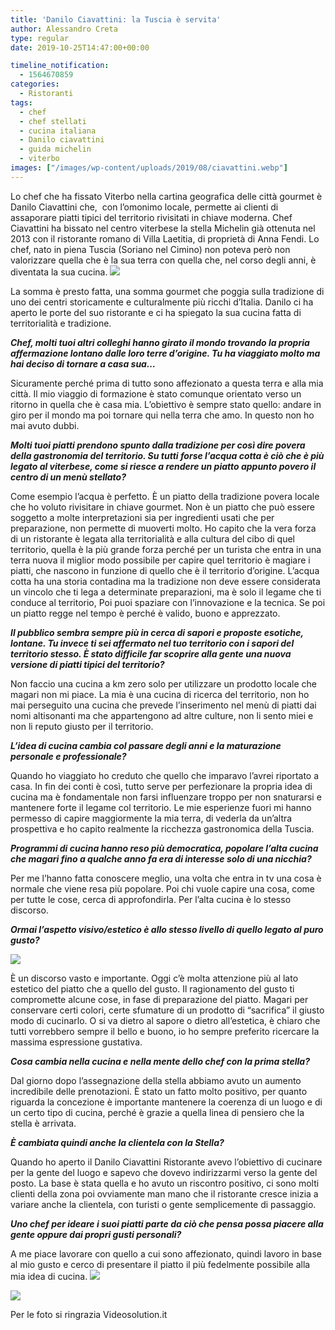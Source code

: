 ```yaml
---
title: 'Danilo Ciavattini: la Tuscia è servita'
author: Alessandro Creta
type: regular
date: 2019-10-25T14:47:00+00:00

timeline_notification:
  - 1564670859
categories:
  - Ristoranti
tags:
  - chef
  - chef stellati
  - cucina italiana
  - Danilo ciavattini
  - guida michelin
  - viterbo
images: ["/images/wp-content/uploads/2019/08/ciavattini.webp"]
---
```

Lo chef che ha fissato Viterbo nella cartina geografica delle città gourmet è Danilo Ciavattini che,&nbsp; con l’omonimo locale, permette ai clienti di assaporare piatti tipici del territorio rivisitati in chiave moderna. Chef Ciavattini ha bissato nel centro viterbese la stella Michelin già ottenuta nel 2013 con il ristorante romano di Villa Laetitia, di proprietà di Anna Fendi. Lo chef, nato in piena Tuscia (Soriano nel Cimino) non poteva però non valorizzare quella che è la sua terra con quella che, nel corso degli anni, è diventata la sua cucina. 
![](/images/wp-content/uploads/2019/08/img_8618-e1564670592619.webp)
 

La somma è presto fatta, una somma gourmet che poggia sulla tradizione di uno dei centri storicamente e culturalmente più ricchi d’Italia. Danilo ci ha aperto le porte del suo ristorante e ci ha spiegato la sua cucina fatta di territorialità e tradizione.

**_Chef, molti tuoi altri colleghi hanno girato il mondo trovando la propria affermazione lontano dalle loro terre d’origine. Tu ha viaggiato molto ma hai deciso di tornare a casa sua…_**

Sicuramente perché prima di tutto sono affezionato a questa terra e alla mia città. Il mio viaggio di formazione è stato comunque orientato verso un ritorno in quella che è casa mia. L’obiettivo è sempre stato quello: andare in giro per il mondo ma poi tornare qui nella terra che amo. In questo non ho mai avuto dubbi.

**_Molti tuoi piatti prendono spunto dalla tradizione per così dire povera della gastronomia del territorio. Su tutti forse l’acqua cotta è ciò che è più legato al viterbese, come si riesce a rendere un piatto appunto povero il centro di un menù stellato?&nbsp;_**

Come esempio l’acqua è perfetto. È un piatto della tradizione povera locale che ho voluto rivisitare in chiave gourmet. Non è un piatto che può essere soggetto a molte interpretazioni sia per ingredienti usati che per preparazione, non permette di muoverti molto. Ho capito che la vera forza di un ristorante è legata alla territorialità e alla cultura del cibo di quel territorio, quella è la più grande forza perché per un turista che entra in una terra nuova il miglior modo possibile per capire quel territorio è magiare i piatti, che nascono in funzione di quello che è il territorio d’origine. L’acqua cotta ha una storia contadina ma la tradizione non deve essere considerata un vincolo che ti lega a determinate preparazioni, ma è solo il legame che ti conduce al territorio, Poi puoi spaziare con l’innovazione e la tecnica. Se poi un piatto regge nel tempo è perché è valido, buono e apprezzato.

**_Il pubblico sembra sempre più in cerca di sapori e proposte esotiche, lontane. Tu invece ti sei affermato nel tuo territorio con i sapori del territorio stesso. È stato difficile far scoprire alla gente una nuova versione di piatti tipici del territorio?_**

Non faccio una cucina a km zero solo per utilizzare un prodotto locale che magari non mi piace. La mia è una cucina di ricerca del territorio, non ho mai perseguito una cucina che prevede l’inserimento nel menù di piatti dai nomi altisonanti ma che appartengono ad altre culture, non li sento miei e non li reputo giusto per il territorio.

**_L’idea di cucina cambia col passare degli anni e la maturazione personale e professionale?_**

Quando ho viaggiato ho creduto che quello che imparavo l’avrei riportato a casa. In fin dei conti è così, tutto serve per perfezionare la propria idea di cucina ma è fondamentale non farsi influenzare troppo per non snaturarsi e mantenere forte il legame col territorio. Le mie esperienze fuori mi hanno permesso di capire maggiormente la mia terra, di vederla da un’altra prospettiva e ho capito realmente la ricchezza gastronomica della Tuscia.

**_Programmi di cucina hanno reso più democratica, popolare l’alta cucina che magari fino a qualche anno fa era di interesse solo di una nicchia?_**

Per me l’hanno fatta conoscere meglio, una volta che entra in tv una cosa è normale che viene resa più popolare. Poi chi vuole capire una cosa, come per tutte le cose, cerca di approfondirla. Per l’alta cucina è lo stesso discorso.

**_Ormai l’aspetto visivo/estetico è allo stesso livello di quello legato al puro gusto?_**


![](/images/wp-content/uploads/2019/08/patata-interrata.webp)


È un discorso vasto e importante. Oggi c’è molta attenzione più al lato estetico del piatto che a quello del gusto. Il ragionamento del gusto ti compromette alcune cose, in fase di preparazione del piatto. Magari per conservare certi colori, certe sfumature di un prodotto di “sacrifica” il giusto modo di cucinarlo. O si va dietro al sapore o dietro all’estetica, è chiaro che tutti vorrebbero sempre il bello e buono, io ho sempre preferito ricercare la massima espressione gustativa.

**_Cosa cambia nella cucina e nella mente dello chef con la prima stella?&nbsp;&nbsp;_**

Dal giorno dopo l’assegnazione della stella abbiamo avuto un aumento incredibile delle prenotazioni. È stato un fatto molto positivo, per quanto riguarda la concezione è importante mantenere la coerenza di un luogo e di un certo tipo di cucina, perché è grazie a quella linea di pensiero che la stella è arrivata.

**_È cambiata quindi anche la clientela con la Stella?_**

Quando ho aperto il Danilo Ciavattini Ristorante avevo l’obiettivo di cucinare per la gente del luogo e sapevo che dovevo indirizzarmi verso la gente del posto. La base è stata quella e ho avuto un riscontro positivo, ci sono molti clienti della zona poi ovviamente man mano che il ristorante cresce inizia a variare anche la clientela, con turisti o gente semplicemente di passaggio.

**_Uno chef per ideare i suoi piatti parte da ciò che pensa possa piacere alla gente oppure dai propri gusti personali?_**

A me piace lavorare con quello a cui sono affezionato, quindi lavoro in base al mio gusto e cerco di presentare il piatto il più fedelmente possibile alla mia idea di cucina.
![](/images/wp-content/uploads/2019/08/dbs2227.webp)


![](/images/wp-content/uploads/2019/08/ciavattini.webp?w=1024)
 

Per le foto si ringrazia Videosolution.it